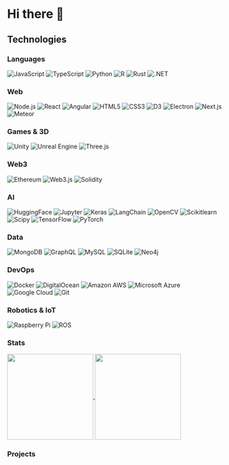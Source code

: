 # Hi there 👋

## Technologies

### Languages

![JavaScript](https://img.shields.io/badge/-JavaScript-black?style=flat-square&logo=javascript)
![TypeScript](https://img.shields.io/badge/-TypeScript-black?style=flat-square&logo=typescript)
![Python](https://img.shields.io/badge/-Python-black?style=flat-square&logo=Python)
![R](https://img.shields.io/badge/-R-black?style=flat-square&logo=r)
![Rust](https://img.shields.io/badge/-Rust-black?style=flat-square&logo=rust)
![.NET](https://img.shields.io/badge/-DotNET-black?style=flat-square&logo=dotnet)

### Web

![Node.js](https://img.shields.io/badge/-Node.js-black?style=flat-square&logo=Node.js)
![React](https://img.shields.io/badge/-React-black?style=flat-square&logo=react)
![Angular](https://img.shields.io/badge/-Angular-black?style=flat-square&logo=Angular)
![HTML5](https://img.shields.io/badge/-HTML5-black?style=flat-square&logo=html5&logoColor=white)
![CSS3](https://img.shields.io/badge/-CSS3-black?style=flat-square&logo=css3)
![D3](https://img.shields.io/badge/-D3-black?style=flat-square&logo=d3)
![Electron](https://img.shields.io/badge/-Electron-black?style=flat-square&logo=electron)
![Next.js](https://img.shields.io/badge/-Next.js-black?style=flat-square&logo=nextdotjs)
![Meteor](https://img.shields.io/badge/-Meteor-black?style=flat-square&logo=meteor)

### Games & 3D

![Unity](https://img.shields.io/badge/-Unity-black?style=flat-square&logo=Unity)
![Unreal Engine](https://img.shields.io/badge/-Unreal%20Engine-black?style=flat-square&logo=unrealengine)
![Three.js](https://img.shields.io/badge/-Three.js-black?style=flat-square&logo=threedotjs)

### Web3

![Ethereum](https://img.shields.io/badge/-Ethereum-black?style=flat-square&logo=ethereum)
![Web3.js](https://img.shields.io/badge/-Web3.js-black?style=flat-square&logo=web3dotjs)
![Solidity](https://img.shields.io/badge/-Solidity-black?style=flat-square&logo=solidity)

### AI

![HuggingFace](https://img.shields.io/badge/-HuggingFace-black?style=flat-square&logo=huggingface)
![Jupyter](https://img.shields.io/badge/-Jupyter-black?style=flat-square&logo=jupyter)
![Keras](https://img.shields.io/badge/-Keras-black?style=flat-square&logo=keras)
![LangChain](https://img.shields.io/badge/-LangChain-black?style=flat-square&logo=langchain)
![OpenCV](https://img.shields.io/badge/-OpenCV-black?style=flat-square&logo=opencv)
![Scikitlearn](https://img.shields.io/badge/-Scikitlearn-black?style=flat-square&logo=scikitlearn)
![Scipy](https://img.shields.io/badge/-Scipy-black?style=flat-square&logo=scipy)
![TensorFlow](https://img.shields.io/badge/-TensorFlow-black?style=flat-square&logo=tensorflow)
![PyTorch](https://img.shields.io/badge/-PyTorch-black?style=flat-square&logo=pytorch)

### Data

![MongoDB](https://img.shields.io/badge/-MongoDB-black?style=flat-square&logo=mongodb)
![GraphQL](https://img.shields.io/badge/-GraphQL-black?style=flat-square&logo=graphql)
![MySQL](https://img.shields.io/badge/-MySQL-black?style=flat-square&logo=mysql)
![SQLite](https://img.shields.io/badge/-SQLite-black?style=flat-square&logo=sqlite)
![Neo4j](https://img.shields.io/badge/-Neo4j-black?style=flat-square&logo=neo4j)

### DevOps

![Docker](https://img.shields.io/badge/-Docker-black?style=flat-square&logo=docker)
![DigitalOcean](https://img.shields.io/badge/-Digital%20Ocean-black?style=flat-square&logo=digitalocean)
![Amazon AWS](https://img.shields.io/badge/Amazon%20AWS-black?style=flat-square&logo=amazon-aws)
![Microsoft Azure](https://img.shields.io/badge/Microsoft%20Azure-black?style=flat-square&logo=microsoft-azure)
![Google Cloud](https://img.shields.io/badge/Google%20Cloud-black?style=flat-square&logo=google-cloud)
![Git](https://img.shields.io/badge/-Git-black?style=flat-square&logo=git)

### Robotics & IoT

![Raspberry Pi](https://img.shields.io/badge/-Raspberry%20Pi-black?style=flat-square&logo=Raspberry-Pi)
![ROS](https://img.shields.io/badge/-ROS-black?style=flat-square&logo=ros)

### Stats

<a href="https://github.com/anuraghazra/github-readme-stats">
  <img height=200 align="center" src="https://githubstats.reubenduncan.com/api?username=rwc4301&theme=transparent" />
</a>
<a href="https://github.com/anuraghazra/convoychat">
  <img height=200 align="center" src="https://githubstats.reubenduncan.com/api/top-langs/?username=rwc4301&layout=compact&theme=transparent" />
</a>

### Projects
